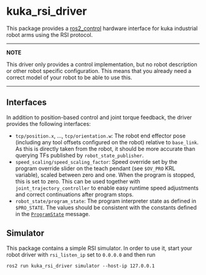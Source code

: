 kuka_rsi_driver
===============

This package provides a [ros2_control](https://control.ros.org) hardware interface for kuka industrial robot arms using the RSI protocol.

---
**NOTE**

This driver only provides a control implementation, but no robot description or other robot specific configuration. This means that you already need a correct model of your robot to be able to use this.

---

Interfaces
----------

In addition to position-based control and joint torque feedback, the driver provides the following interfaces:
- `tcp/position.x`, ..., `tcp/orientation.w`: The robot end effector pose (including any tool offsets configured on the robot) relative to `base_link`. As this is directly taken from the robot, it should be more accurate than querying TFs published by `robot_state_publisher`.
- `speed_scaling/speed_scaling_factor`: Speed override set by the program override slider on the teach pendant (see `$OV_PRO` KRL variable), scaled between zero and one. When the program is stopped, this is set to zero. This can be used together with `joint_trajectory_controller` to enable easy runtime speed adjustments and correct continuations after program stops.
- `robot_state/program_state`: The program interpreter state as defined in `$PRO_STATE`. The values should be consistent with the constants defined in the [`ProgramState`](kuka_rsi_interfaces/msg/ProgramState.msg) message.

Simulator
---------

This package contains a simple RSI simulator. In order to use it, start your robot driver with `rsi_listen_ip` set to `0.0.0.0` and then run
```console
ros2 run kuka_rsi_driver simulator --host-ip 127.0.0.1
```
